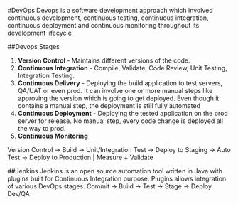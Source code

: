 #DevOps 
Devops is a software development approach which involved continuous development, continuous testing, continuous integration, continuous deployment and continuous monitoring throughout its development lifecycle

##Devops Stages
1. **Version Control** - Maintains different versions of the code.
2. **Continuous Integration** - Compile, Validate, Code Review, Unit Testing, Integration Testing.
3. **Continuous Delivery** - Deploying the build application to test servers, QA/UAT or even prod. It can involve one or more manual steps like approving the version which is going to get deployed. 
                             Even though it contains a manual step, the deployment is still fully automated
4. **Continuous Deployment** - Deploying the tested application on the prod server for release. No manual step, every code change is deployed all the way to prod.
5. **Continuous Monitoring**

  Version Control -> Build -> Unit/Integration Test -> Deploy to Staging -> Auto Test -> Deploy to Production  | Measure + Validate

##Jenkins 
Jenkins is an open source automation tool written in Java with plugins built for Continuous Integration purpose.
Plugins allows integration of various DevOps stages.
Commit -> Build -> Test -> Stage -> Deploy Dev/QA


